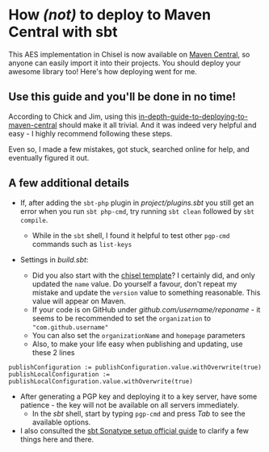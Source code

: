 # How _(not)_ to deploy to Maven Central with sbt

This AES implementation in Chisel is now available on [Maven Central](https://search.maven.org/search?q=g:com.github.hplp),
so anyone can easily import it into their projects. You should deploy your awesome library too! Here's how deploying went for me.

## Use this guide and you'll be done in no time!

According to Chick and Jim, using this [in-depth-guide-to-deploying-to-maven-central](https://leonard.io/blog/2017/01/an-in-depth-guide-to-deploying-to-maven-central/)
should make it all trivial. And it was indeed very helpful and easy - I highly recommend following these steps.

Even so, I made a few mistakes, got stuck, searched online for help, and eventually figured it out.

## A few additional details

* If, after adding the `sbt-php` plugin in _project/plugins.sbt_ you still get an error when you run `sbt php-cmd`, 
try running `sbt clean` followed by `sbt compile`.
  * While in the `sbt` shell, I found it helpful to test other `pgp-cmd` commands such as `list-keys`

* Settings in _build.sbt_:
  * Did you also start with the [chisel template](https://github.com/freechipsproject/chisel-template)? I certainly did,
  and only updated the `name` value. Do yourself a favour, don't repeat my mistake and update the `version` value to something
  reasonable. This value will appear on Maven.
  * If your code is on GitHub under _github.com/username/reponame_ - it seems to be recommended to set the `organization` 
  to `"com.github.username"`
  * You can also set the `organizationName` and `homepage` parameters
  * Also, to make your life easy when publishing and updating, use these 2 lines

```sbtshell
publishConfiguration := publishConfiguration.value.withOverwrite(true)
publishLocalConfiguration := publishLocalConfiguration.value.withOverwrite(true)
```

* After generating a PGP key and deploying it to a key server, have some patience - the key will not be available on all servers immediately.
  * In the _sbt_ shell, start by typing `pgp-cmd` and press _Tab_ to see the available options.
* I also consulted the [sbt Sonatype setup official guide](http://www.scala-sbt.org/release/docs/Using-Sonatype.html) to clarify a few things here and there.
